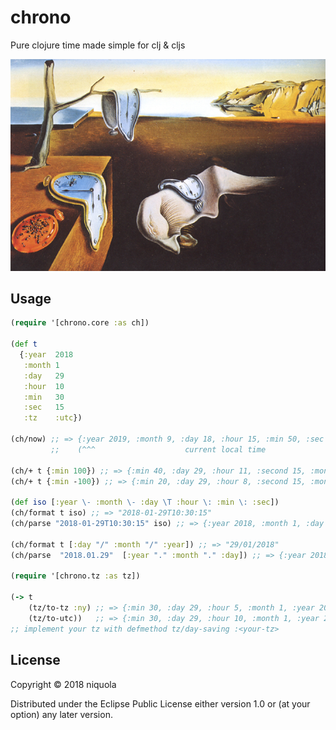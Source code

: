 # chrono

Pure clojure time made simple for clj & cljs

![clock](clocks.png)

## Usage

```clj
(require '[chrono.core :as ch])

(def t
  {:year  2018
   :month 1
   :day   29
   :hour  10
   :min   30
   :sec   15
   :tz    :utc})

(ch/now) ;; => {:year 2019, :month 9, :day 18, :hour 15, :min 50, :sec 2, :ms 842}
         ;;    (^^^                    current local time                     ^^^)

(ch/+ t {:min 100}) ;; => {:min 40, :day 29, :hour 11, :second 15, :month 1, :year 2018, :minutes 30}
(ch/+ t {:min -100}) ;; => {:min 20, :day 29, :hour 8, :second 15, :month 1, :year 2018, :minutes 30}

(def iso [:year \- :month \- :day \T :hour \: :min \: :sec])
(ch/format t iso) ;; => "2018-01-29T10:30:15"
(ch/parse "2018-01-29T10:30:15" iso) ;; => {:year 2018, :month 1, :day 29, :hour 10, :min 30, :sec 15}

(ch/format t [:day "/" :month "/" :year]) ;; => "29/01/2018"
(ch/parse  "2018.01.29"  [:year "." :month "." :day]) ;; => {:year 2018, :month 1, :day 29}

(require '[chrono.tz :as tz])

(-> t
    (tz/to-tz :ny) ;; => {:min 30, :day 29, :hour 5, :month 1, :year 2018, :sec 15, :tz :ny}
    (tz/to-utc))   ;; => {:min 30, :day 29, :hour 10, :month 1, :year 2018, :sec 15}
;; implement your tz with defmethod tz/day-saving :<your-tz>

```

## License

Copyright © 2018 niquola

Distributed under the Eclipse Public License either version 1.0 or (at
your option) any later version.
